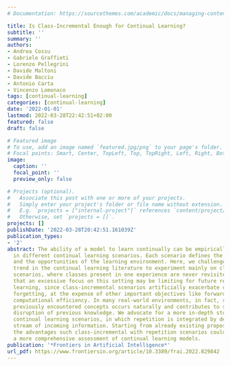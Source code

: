 ```yaml
---
# Documentation: https://sourcethemes.com/academic/docs/managing-content/

title: Is Class-Incremental Enough for Continual Learning?
subtitle: ''
summary: ''
authors:
- Andrea Cossu
- Gabriele Graffieti
- Lorenzo Pellegrini
- Davide Maltoni
- Davide Bacciu
- Antonio Carta
- Vincenzo Lomonaco
tags: [continual-learning]
categories: [continual-learning]
date: '2022-01-01'
lastmod: 2022-03-28T22:42:51+02:00
featured: false
draft: false

# Featured image
# To use, add an image named `featured.jpg/png` to your page's folder.
# Focal points: Smart, Center, TopLeft, Top, TopRight, Left, Right, BottomLeft, Bottom, BottomRight.
image:
  caption: ''
  focal_point: ''
  preview_only: false

# Projects (optional).
#   Associate this post with one or more of your projects.
#   Simply enter your project's folder or file name without extension.
#   E.g. `projects = ["internal-project"]` references `content/project/deep-learning/index.md`.
#   Otherwise, set `projects = []`.
projects: []
publishDate: '2022-03-28T20:42:51.161039Z'
publication_types:
- '2'
abstract: The ability of a model to learn continually can be empirically assessed
  in different continual learning scenarios. Each scenario defines the constraints
  and the opportunities of the learning environment. Here, we challenge the current
  trend in the continual learning literature to experiment mainly on class-incremental
  scenarios, where classes present in one experience are never revisited. We posit
  that an excessive focus on this setting may be limiting for future research on continual
  learning, since class-incremental scenarios artificially exacerbate catastrophic
  forgetting, at the expense of other important objectives like forward transfer and
  computational efficiency. In many real-world environments, in fact, repetition of
  previously encountered concepts occurs naturally and contributes to softening the
  disruption of previous knowledge. We advocate for a more in-depth study of alternative
  continual learning scenarios, in which repetition is integrated by design in the
  stream of incoming information. Starting from already existing proposals, we describe
  the advantages such class-incremental with repetition scenarios could offer for
  a more comprehensive assessment of continual learning models.
publication: '*Frontiers in Artificial Intelligence*'
url_pdf: https://www.frontiersin.org/article/10.3389/frai.2022.829842
---
```


